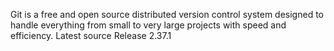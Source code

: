 Git is a free and open source distributed version control system designed to handle everything from small to very large projects with speed and efficiency.
Latest source Release 2.37.1